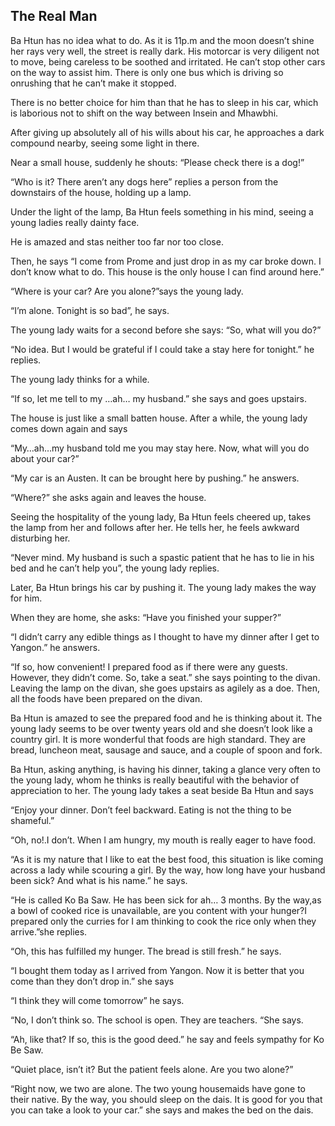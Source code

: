 ## The Real Man

Ba Htun has no idea what to do. As it is 11p.m and the moon doesn’t shine her rays very well, the street is really dark. His motorcar is very diligent not to move, being careless to be soothed and irritated. He can’t stop other cars on the way to assist him. There is only one bus which is driving so onrushing that he can’t make it stopped.

There is no better choice for him than that he has to sleep in his car, which is laborious not to shift on the way between Insein and Mhawbhi.

After giving up absolutely all of his wills about his car, he approaches a dark compound nearby, seeing some light in there.

Near a small house, suddenly he shouts: “Please check there is a dog!”

“Who is it? There aren’t any dogs here” replies a person from the downstairs of the house, holding up a lamp.

Under the light of the lamp, Ba Htun  feels something in his mind, seeing a young ladies really dainty face.

He is amazed and stas neither too far nor too close.

Then, he says “I come from Prome and just drop in as my car broke down. I don’t know what to do. This house is the only house I can find around here.”

“Where  is your car? Are you alone?”says the young lady.

“I’m alone. Tonight is so bad”, he says.

The young lady waits for a second before she says: “So, what will you do?”

“No idea. But I would be grateful if I could take a stay here for tonight.” he replies.

The young lady thinks for a while.

“If so, let me tell to my …ah… my husband.” she says and goes upstairs.

The house is just like a small batten house. After a while, the young lady comes down again and says

“My…ah…my husband told me you may stay here. Now, what will you do about your car?”

“My car is an Austen. It can be brought here by pushing.” he answers.

“Where?” she asks again and leaves the house.

Seeing the hospitality of the young lady, Ba Htun feels cheered up, takes the lamp from her and follows after her. He tells her, he feels awkward disturbing her.

“Never mind. My husband is such a spastic patient that he has to lie in his bed and he can’t help you”, the young lady replies.

Later, Ba Htun brings his car by pushing it. The young lady makes the way for him.

When they are home, she asks: “Have you finished your supper?”

“I didn’t carry any edible things as I thought to have my dinner after I get to Yangon.” he answers.

“If so, how convenient! I prepared food as if there were any guests. However, they didn’t come. So, take a seat.” she says pointing to the divan. Leaving the lamp on the divan, she goes upstairs as agilely as a doe. Then, all the foods have been prepared on the divan.

Ba Htun is amazed to see the prepared food and he is thinking about it. The young lady seems to be over twenty years old and she doesn’t look like a country girl. It is more wonderful that foods are high standard. They are bread, luncheon meat, sausage and sauce, and a couple of spoon and fork.

Ba Htun, asking anything, is having his dinner, taking a glance very often to the young lady, whom he thinks is really beautiful with the behavior of appreciation to her. The young lady takes a seat beside Ba Htun and says

“Enjoy your dinner. Don’t feel backward. Eating is not the thing to be shameful.”

“Oh, no!.I don’t. When I am hungry, my mouth is really eager to have food.

“As it is my nature that I like to eat the best food, this situation is like coming across a lady while scouring a girl. By the way, how long have your husband been sick? And what is his name.” he says.

“He is called Ko Ba Saw. He has been sick for ah… 3 months. By the way,as a bowl of cooked rice is unavailable, are you content with your hunger?I prepared only the curries for I am thinking to cook the rice only when they arrive.”she replies.

“Oh, this has fulfilled my hunger. The bread is still fresh.” he says.

“I bought them today as I arrived from Yangon. Now it is better that you come than they don’t drop in.” she says

“I think they will come tomorrow” he says.

“No, I don’t think so. The school is open. They are teachers. “She says.

“Ah, like that? If so, this is the good deed.” he say and feels sympathy for Ko Be Saw.

“Quiet place, isn’t it? But the patient feels alone. Are you two alone?”

“Right now, we two are alone. The two young housemaids have gone to their native. By the way, you should sleep on the dais. It is good for you that you can take a look to your car.” she says and makes the bed on the dais.
